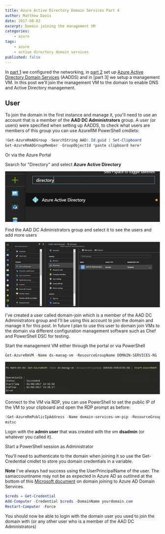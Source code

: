 ```yaml
---
title: Azure Active Directory Domain Services Part 4
author: Matthew Davis
date: 2017-08-02
excerpt: Domain joining the management VM
categories: 
    - azure
tags:
    - azure
    - active directory domain services
published: false
---
```


In [part 1] we configured the networking, in [part 2] set up [Azure Active Directory Domain Services] (AADDS) and in [part 3] we setup a management VM. 
In this post we'll join the management VM to the domain to enable DNS and Active Directory management.

## User
To join the domain in the first instance and manage it, you'll need to use an account that is a member of the **AAD DC Administrators** group. A user (or users) were specified when setting up AADDS, to check what users are members of this group you can use AzureRM PowerShell cmdlets:

```PowerShell
(Get-AzureRmADGroup -SearchString AAD).Id.guid | Set-Clipboard
Get-AzureRmADGroupMember -GroupObjectId *paste clipboard here*
```
Or via the Azure Portal

Search for "Directory" and select **Azure Active Directory**

![Azure Active Directory](/images/azure-ad-domain-services/directory.png)

Find the AAD DC Administrators group and select it to see the users and add more users

![admin group in portal](/images/azure-ad-domain-services/aad-dc-admin-group.png)

I've created a user called domain-join which is a member of the AAD DC Administrators group and I'll be using this account to join the domain and manage it for this post. In future I plan to use this user to domain join VMs to the domain via different configuration management software such as Chef and PowerShell DSC for testing.

Start the management VM either through the portal or via PowerShell

```PowerShell
Get-AzureRmVM -Name ds-manag-vm -ResourceGroupName DOMAIN-SERVICES-RG | Start-AzureRmVM
```

![start Azure VM with PowerShell](/images/azure-ad-domain-services/start-vm.png)

Connect to the VM via RDP, you can use PowerShell to set the public IP of the VM to your clipboard and open the RDP prompt as before:

```PowerShell
(Get-AzureRmPublicIpAddress -Name domain-services-vm-pip -ResourceGroupName domain-services-rg).PublicIpAddressVersion | Set-Clipboard
mstsc
```
Login with the **admin user** that was created with the vm **dsadmin** (or whatever you called it).

Start a PowerShell session as Administrator

You'll need to authenticate to the domain when joining it so use the Get-Credential cmdlet to store you domain credentials in a variable. 

**Note** I've always had success using the UserPrincipalName of the user. The samaccountname may not be as expected in Azure AD as outlined at the bottom of this [Microsoft document] on domain joining to Azure AD Domain Services.

```PowerShell
$creds = Get-Credential
Add-Computer -Credential $creds -DomainName yourdomain.com
Restart-Computer -Force
```
You should now be able to login with the domain user you used to join the domain with (or any other user who is a member of the AAD DC Administrators)

[Azure Active Directory Domain Services]: https://azure.microsoft.com/en-gb/services/active-directory-ds/
[part 1]: http://matthewdavis111.com/azure/azure-ad-domain-services-1/
[part 2]: http://matthewdavis111.com/azure/azure-ad-domain-services-2/
[Microsoft Document]: https://docs.microsoft.com/en-us/azure/active-directory-domain-services/active-directory-ds-admin-guide-join-windows-vm